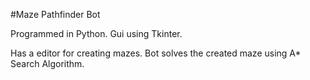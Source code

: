 #Maze Pathfinder Bot

Programmed in Python. Gui using Tkinter.

Has a editor for creating mazes. Bot solves the created maze using A* Search Algorithm.
